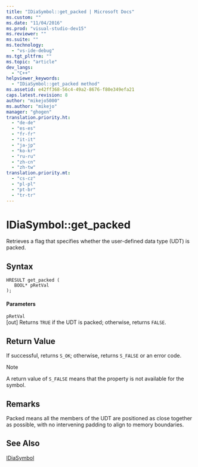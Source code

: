 ```yaml
---
title: "IDiaSymbol::get_packed | Microsoft Docs"
ms.custom: ""
ms.date: "11/04/2016"
ms.prod: "visual-studio-dev15"
ms.reviewer: ""
ms.suite: ""
ms.technology: 
  - "vs-ide-debug"
ms.tgt_pltfrm: ""
ms.topic: "article"
dev_langs: 
  - "C++"
helpviewer_keywords: 
  - "IDiaSymbol::get_packed method"
ms.assetid: e42ff368-56c4-49a2-8676-f80e349efa21
caps.latest.revision: 8
author: "mikejo5000"
ms.author: "mikejo"
manager: "ghogen"
translation.priority.ht: 
  - "de-de"
  - "es-es"
  - "fr-fr"
  - "it-it"
  - "ja-jp"
  - "ko-kr"
  - "ru-ru"
  - "zh-cn"
  - "zh-tw"
translation.priority.mt: 
  - "cs-cz"
  - "pl-pl"
  - "pt-br"
  - "tr-tr"
---
```

# IDiaSymbol::get_packed
Retrieves a flag that specifies whether the user-defined data type (UDT) is packed.  
  
## Syntax  
  
```cpp#  
HRESULT get_packed (   
   BOOL* pRetVal  
);  
```  
  
#### Parameters  
 `pRetVal`  
 [out] Returns `TRUE` if the UDT is packed; otherwise, returns `FALSE`.  
  
## Return Value  
 If successful, returns `S_OK`; otherwise, returns `S_FALSE` or an error code.  
  
> [!NOTE]
>  A return value of `S_FALSE` means that the property is not available for the symbol.  
  
## Remarks  
 Packed means all the members of the UDT are positioned as close together as possible, with no intervening padding to align to memory boundaries.  
  
## See Also  
 [IDiaSymbol](../../debugger/debug-interface-access/idiasymbol.md)